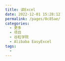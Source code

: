 ```yaml
---
title: 读Excel
date: 2022-12-01 15:28:12
permalink: /pages/0c85ae/
categories:
  - 更多
  - 项目
  - 谷粒学院
  - Alibaba EasyExcel
tags:
  - 
---
```

